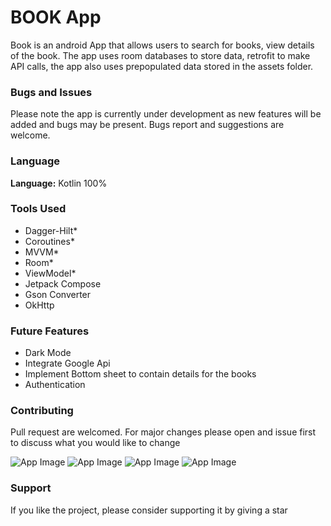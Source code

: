 # BOOK App
 Book is an android App that allows users to search for books, view details of the book.
 The app uses room databases to store data, retrofit to make API calls, the app also uses prepopulated 
 data stored in the assets folder.

### Bugs and Issues 
Please note the app is currently under development as new features will be added and bugs may be present. Bugs report and suggestions 
are welcome.

### Language
**Language:** Kotlin 100%

### Tools Used
  * Dagger-Hilt* 
  * Coroutines*
  * MVVM*
  * Room*
  * ViewModel*
  * Jetpack Compose
  * Gson Converter
  * OkHttp

### Future Features
  * Dark Mode
  * Integrate Google Api
  * Implement Bottom sheet to contain details for the books
  * Authentication

### Contributing 
Pull request are welcomed. For major changes please open and issue first to discuss what you would like to change

<img src = "image/Home.jpg" alt ="App Image">
<img src = "image/search.jpg" alt ="App Image">
<img src = "image/category.jpg" alt ="App Image">
<img src = "image/category_2.jpg" alt ="App Image">

### Support 
If you like the project, please consider supporting it by giving a star 


